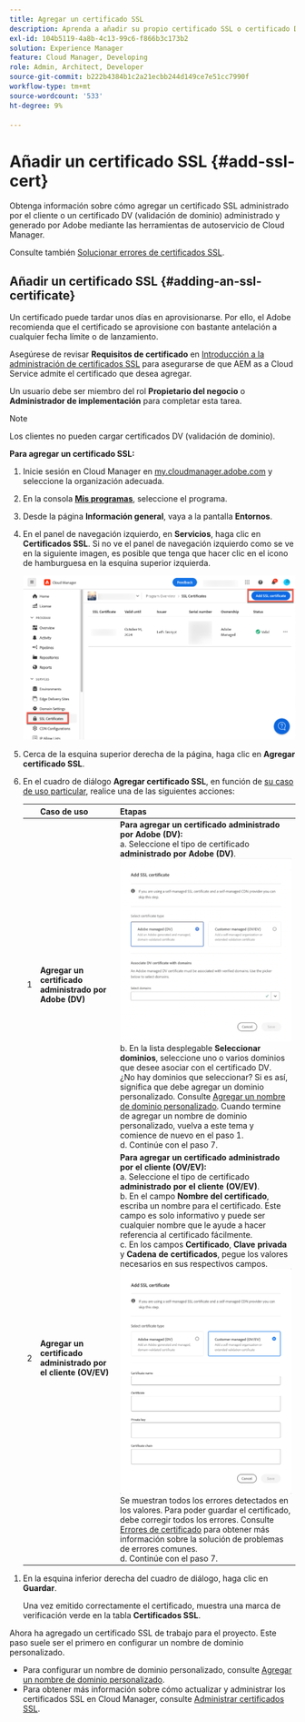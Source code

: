 ```yaml
---
title: Agregar un certificado SSL
description: Aprenda a añadir su propio certificado SSL o certificado DV (validación de dominio) con las herramientas de autoservicio de Cloud Manager.
exl-id: 104b5119-4a8b-4c13-99c6-f866b3c173b2
solution: Experience Manager
feature: Cloud Manager, Developing
role: Admin, Architect, Developer
source-git-commit: b222b4384b1c2a21ecbb244d149ce7e51cc7990f
workflow-type: tm+mt
source-wordcount: '533'
ht-degree: 9%

---
```



# Añadir un certificado SSL {#add-ssl-cert}

Obtenga información sobre cómo agregar un certificado SSL administrado por el cliente o un certificado DV (validación de dominio) administrado y generado por Adobe mediante las herramientas de autoservicio de Cloud Manager.

Consulte también [Solucionar errores de certificados SSL](/help/implementing/cloud-manager/managing-ssl-certifications/troubleshoot-ssl-cert.md).

## Añadir un certificado SSL {#adding-an-ssl-certificate}

Un certificado puede tardar unos días en aprovisionarse. Por ello, el Adobe recomienda que el certificado se aprovisione con bastante antelación a cualquier fecha límite o de lanzamiento.

Asegúrese de revisar **Requisitos de certificado** en [Introducción a la administración de certificados SSL](/help/implementing/cloud-manager/managing-ssl-certifications/introduction-to-ssl-certificates.md#requirements) para asegurarse de que AEM as a Cloud Service admite el certificado que desea agregar.

Un usuario debe ser miembro del rol **Propietario del negocio** o **Administrador de implementación** para completar esta tarea.

>[!NOTE]
>
>Los clientes no pueden cargar certificados DV (validación de dominio).

**Para agregar un certificado SSL:**

1. Inicie sesión en Cloud Manager en [my.cloudmanager.adobe.com](https://my.cloudmanager.adobe.com/) y seleccione la organización adecuada.

1. En la consola **[Mis programas](/help/implementing/cloud-manager/navigation.md#my-programs)**, seleccione el programa.

1. Desde la página **Información general**, vaya a la pantalla **Entornos**.

1. En el panel de navegación izquierdo, en **Servicios**, haga clic en **Certificados SSL**. Si no ve el panel de navegación izquierdo como se ve en la siguiente imagen, es posible que tenga que hacer clic en el icono de hamburguesa en la esquina superior izquierda.

   ![Agregando un certificado SSL](/help/implementing/cloud-manager/assets/ssl/ssl-cert-add.png)

1. Cerca de la esquina superior derecha de la página, haga clic en **Agregar certificado SSL**.

1. En el cuadro de diálogo **Agregar certificado SSL**, en función de [su caso de uso particular](/help/implementing/cloud-manager/managing-ssl-certifications/introduction-to-ssl-certificates.md), realice una de las siguientes acciones:

   | | Caso de uso | Etapas |
   | --- | --- | --- |
   | 1 | **Agregar un certificado administrado por Adobe (DV)** | **Para agregar un certificado administrado por Adobe (DV):**<br> a. Seleccione el tipo de certificado **administrado por Adobe (DV)**.<br>![Agregar certificado DV](/help/implementing/cloud-manager/assets/ssl/add-dv-certificate.png)<br>b. En la lista desplegable **Seleccionar dominios**, seleccione uno o varios dominios que desee asociar con el certificado DV.<br>¿No hay dominios que seleccionar? Si es así, significa que debe agregar un dominio personalizado. Consulte [Agregar un nombre de dominio personalizado](/help/implementing/cloud-manager/custom-domain-names/add-custom-domain-name.md). Cuando termine de agregar un nombre de dominio personalizado, vuelva a este tema y comience de nuevo en el paso 1.<br>d. Continúe con el paso 7. |
   | 2 | **Agregar un certificado administrado por el cliente (OV/EV)** | **Para agregar un certificado administrado por el cliente (OV/EV):**<br> a. Seleccione el tipo de certificado **administrado por el cliente (OV/EV)**.<br>b. En el campo **Nombre del certificado**, escriba un nombre para el certificado. Este campo es solo informativo y puede ser cualquier nombre que le ayude a hacer referencia al certificado fácilmente.<br>c. En los campos **Certificado**, **Clave privada** y **Cadena de certificados**, pegue los valores necesarios en sus respectivos campos.<br>![Cuadro de diálogo Agregar certificado SSL](/help/implementing/cloud-manager/assets/ssl/ssl-cert-02.png)<br>Se muestran todos los errores detectados en los valores. Para poder guardar el certificado, debe corregir todos los errores. Consulte [Errores de certificado](#certificate-errors) para obtener más información sobre la solución de problemas de errores comunes.<br>d. Continúe con el paso 7. |

<!--
    **Add an SSL certificate:**
    1. Select the certificate type **Customer managed (OV/EV)**.
    1. In **Certificate name** field, enter a name for your certificate. This field is for informational purposes only and can be any name that helps you reference your certificate easily.
    1. In the **Certificate**, **Private key**, and **Certificate chain** fields, paste the required values into their respective fields.

        ![Add SSL certificate dialog box](/help/implementing/cloud-manager/assets/ssl/ssl-cert-02.png)
  
    Any detected errors in values are displayed. Before you can save your certificate, you must address all errors. See [Certificate errors](#certificate-errors) to learn more about troubleshooting common errors.

    **Add a DV certificate:**
    1. Select the certificate type **Adobe managed (DV)**.

        ![Adding a DC certificate](/help/implementing/cloud-manager/assets/ssl/add-dv-certificate.png)

    1. In the **Select domains** drop-down list, select one or more domains that you want associated with the DV certificate.

        No domains to select? If so, it means that you must add a custom domain. See [Add a custom domain](#add-custom-domain). When you are finished, resume the steps from the beginning again. -->

1. En la esquina inferior derecha del cuadro de diálogo, haga clic en **Guardar**.

   Una vez emitido correctamente el certificado, muestra una marca de verificación verde en la tabla **Certificados SSL**.

Ahora ha agregado un certificado SSL de trabajo para el proyecto. Este paso suele ser el primero en configurar un nombre de dominio personalizado.

* Para configurar un nombre de dominio personalizado, consulte [Agregar un nombre de dominio personalizado](/help/implementing/cloud-manager/custom-domain-names/add-custom-domain-name.md).
* Para obtener más información sobre cómo actualizar y administrar los certificados SSL en Cloud Manager, consulte [Administrar certificados SSL](/help/implementing/cloud-manager/managing-ssl-certifications/managing-certificates.md).

<!--
### Add a custom domain {#add-custom-domain}

Before you can add an Adobe generated and managed Domain Validated (DV) certificate, you must first add a custom domain. The process for doing so is nearly the same as detailed in [Introduction to custom domain names](/help/implementing/cloud-manager/custom-domain-names/introduction.md) and [Add a custom domain name](/help/implementing/cloud-manager/custom-domain-names/add-custom-domain-name.md). However, that functionality is now slightly expanded, as described below.

1. When adding a custom domain name, in the **Verify domain** dialog box, select an **Adobe managed certificate**.

    ![Choose Adobe-managed](assets/verify-domain-dialog.png)

1. In the **Verify domain** dialog box, add a CNAME verification record to your DNS.

    ![Add CNAME entry](assets/verify-domain-dialog-adobe-managed.png)

1. After the domain is created, click the ellipsis button in the list of domains and select **Verify** to verify the domain.

    ![Verify domain](assets/verify-domain.png) 

1. Resume the task [Add a DV certificate](#adding-an-ssl-certificate). -->


